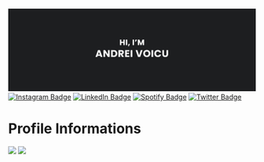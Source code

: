 [![andreiv03's GitHub Banner](./assets/thumbnail.jpg)](https://www.linkedin.com/in/andreiv03/)
[![Instagram Badge](https://img.shields.io/badge/Instagram-E4405F?style=for-the-badge&logo=instagram&logoColor=white)](https://www.linkedin.com/in/andreiv03/)
[![LinkedIn Badge](https://img.shields.io/badge/LinkedIn-0077B5?style=for-the-badge&logo=linkedin&logoColor=white)](https://www.linkedin.com/in/andreiv03/)
[![Spotify Badge](https://img.shields.io/badge/Spotify-1ED760?&style=for-the-badge&logo=spotify&logoColor=white)](https://open.spotify.com/user/317z6me4w5lt7x4pbhra7sjjlkvm)
[![Twitter Badge](https://img.shields.io/badge/Twitter-1DA1F2?style=for-the-badge&logo=twitter&logoColor=white)](https://twitter.com/andreiv03)

# Profile Informations
<img src="https://github-readme-stats.vercel.app/api?username=andreiv03&theme=gotham" />
<img src="https://github-readme-stats.vercel.app/api/top-langs/?username=andreiv03&theme=gotham" />
